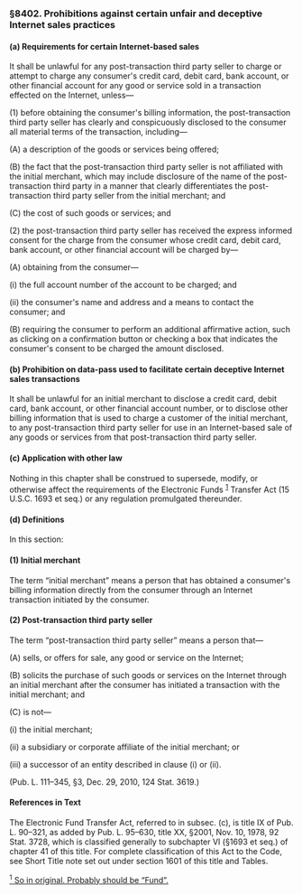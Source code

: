 ### §8402. Prohibitions against certain unfair and deceptive Internet sales practices ###

#### (a) Requirements for certain Internet-based sales ####

It shall be unlawful for any post-transaction third party seller to charge or attempt to charge any consumer's credit card, debit card, bank account, or other financial account for any good or service sold in a transaction effected on the Internet, unless—

(1) before obtaining the consumer's billing information, the post-transaction third party seller has clearly and conspicuously disclosed to the consumer all material terms of the transaction, including—

(A) a description of the goods or services being offered;

(B) the fact that the post-transaction third party seller is not affiliated with the initial merchant, which may include disclosure of the name of the post-transaction third party in a manner that clearly differentiates the post-transaction third party seller from the initial merchant; and

(C) the cost of such goods or services; and

(2) the post-transaction third party seller has received the express informed consent for the charge from the consumer whose credit card, debit card, bank account, or other financial account will be charged by—

(A) obtaining from the consumer—

(i) the full account number of the account to be charged; and

(ii) the consumer's name and address and a means to contact the consumer; and

(B) requiring the consumer to perform an additional affirmative action, such as clicking on a confirmation button or checking a box that indicates the consumer's consent to be charged the amount disclosed.

#### (b) Prohibition on data-pass used to facilitate certain deceptive Internet sales transactions ####

It shall be unlawful for an initial merchant to disclose a credit card, debit card, bank account, or other financial account number, or to disclose other billing information that is used to charge a customer of the initial merchant, to any post-transaction third party seller for use in an Internet-based sale of any goods or services from that post-transaction third party seller.

#### (c) Application with other law ####

Nothing in this chapter shall be construed to supersede, modify, or otherwise affect the requirements of the Electronic Funds <sup><a href="#8402_1_target" name="8402_1">1</a></sup> Transfer Act (15 U.S.C. 1693 et seq.) or any regulation promulgated thereunder.

#### (d) Definitions ####

In this section:

#### (1) Initial merchant ####

The term “initial merchant” means a person that has obtained a consumer's billing information directly from the consumer through an Internet transaction initiated by the consumer.

#### (2) Post-transaction third party seller ####

The term “post-transaction third party seller” means a person that—

(A) sells, or offers for sale, any good or service on the Internet;

(B) solicits the purchase of such goods or services on the Internet through an initial merchant after the consumer has initiated a transaction with the initial merchant; and

(C) is not—

(i) the initial merchant;

(ii) a subsidiary or corporate affiliate of the initial merchant; or

(iii) a successor of an entity described in clause (i) or (ii).

(Pub. L. 111–345, §3, Dec. 29, 2010, 124 Stat. 3619.)

#### References in Text ####

The Electronic Fund Transfer Act, referred to in subsec. (c), is title IX of Pub. L. 90–321, as added by Pub. L. 95–630, title XX, §2001, Nov. 10, 1978, 92 Stat. 3728, which is classified generally to subchapter VI (§1693 et seq.) of chapter 41 of this title. For complete classification of this Act to the Code, see Short Title note set out under section 1601 of this title and Tables.

[<sup>1</sup> So in original. Probably should be “Fund”.](#8402_1)